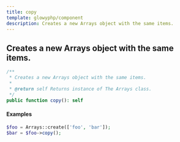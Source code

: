```yaml
---
title: copy
template: glowyphp/component
description: Creates a new Arrays object with the same items.
---
```


<h2 class="font-normal text-lg">
Creates a new Arrays object with the same items.
</h2>

```php
/**
 * Creates a new Arrays object with the same items.
 *
 * @return self Returns instance of The Arrays class.
 */
public function copy(): self
```

#### Examples

```php
$foo = Arrays::create(['foo', 'bar']);
$bar = $foo->copy();
```
